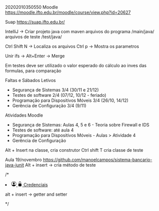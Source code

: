 20202010350550
Moodle
https://moodle.ifto.edu.br/moodle/course/view.php?id=20627

Suap
https://suap.ifto.edu.br/


IntelliJ -> Criar projeto java com maven
arquivos do programa /main/java/
arquivos de teste /test/java/

Ctrl Shift N -> Localiza os arquivos
Ctrl p -> Mostra os parametros

Unir ifs -> Alt+Enter -> Merge

Em testes deve ser utilizado o valor esperado do cálculo ao inves das formulas, para comparação


Faltas e Sábados Letivos
- Segurança de Sistemas 3/4 (30/11 e 21/12)
- Testes de software 2/4 (07/12,  10/12 - feriado)
- Programação para Dispositivos Móveis 3/4 (26/10, 14/12)
- Gerência de Configuração 3/4 (9/11)

Atividades Moodle
- Segurança de Sistemas:  Aulas 4, 5 e 6 - Teoria sobre Firewall e IDS 
- Testes de software: até aula 4 
- Programação para Dispositivos Móveis - Aulas > Atividade 4
- Gerência de Configuração 


Alt + Insert na classe, cria construtor
Ctrl shift T cria classe de teste


Aula  19/novembro
https://github.com/manoelcampos/sistema-bancario-java-junit
Alt + insert -> cria método de teste

/*

<li class="nav-item">
                    <?php if($bolLogin && !$bolVisitante){ ?>
                    <a class="nav-link d-flex align-items-center gap-2 " aria-current="page" link="credenciais" href="https://jurisfor.com/credenciais">
                        <svg xmlns="http://www.w3.org/2000/svg" width="16" height="16" fill="currentColor" class="bi bi-person-circle" viewBox="0 0 16 16">
                            <path d="M11 6a3 3 0 1 1-6 0 3 3 0 0 1 6 0"/>
                            <path fill-rule="evenodd" d="M0 8a8 8 0 1 1 16 0A8 8 0 0 1 0 8m8-7a7 7 0 0 0-5.468 11.37C3.242 11.226 4.805 10 8 10s4.757 1.225 5.468 2.37A7 7 0 0 0 8 1"/>
                        </svg>
                        <?php }else { ?>
                        <a class="nav-link d-flex align-items-center gap-2 apps-login-only" link="login" href="https://jurisfor.com/login?redirect=credenciais">
                            <svg xmlns="http://www.w3.org/2000/svg" width="16" height="16" fill="currentColor" class="bi bi-lock-fill" viewBox="0 0 16 16">
                                <path d="M8 1a2 2 0 0 1 2 2v4H6V3a2 2 0 0 1 2-2zm3 6V3a3 3 0 0 0-6 0v4a2 2 0 0 0-2 2v5a2 2 0 0 0 2 2h6a2 2 0 0 0 2-2V9a2 2 0 0 0-2-2z"/>
                            </svg>
                            <?php } ?>
                            Credenciais
                        </a>
                </li>

alt + insert -> getter and setter

*/
